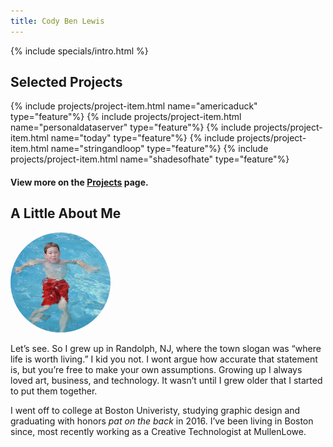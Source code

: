 ```yaml
---
title: Cody Ben Lewis
---
```

{% include specials/intro.html %}

## Selected Projects

{% include projects/project-item.html name="americaduck" type="feature"%}
{% include projects/project-item.html name="personaldataserver" type="feature"%}
{% include projects/project-item.html name="today" type="feature"%}
{% include projects/project-item.html name="stringandloop" type="feature"%}
{% include projects/project-item.html name="shadesofhate" type="feature"%}

#### View more on the [Projects](/projects) page.



## A Little About Me
<img src="/assets/images/profile.jpg" style="border-radius:100%; width:10rem;">

Let’s see. So I grew up in Randolph, NJ, where the town slogan was “where life is worth living.” I kid you not. I wont argue how accurate that statement is, but you’re free to make your own assumptions. Growing up I always loved art, business, and technology.
It wasn’t until I grew older that I started to put them together.

I went off to college at Boston Univeristy, studying graphic design and graduating with honors *pat on the back* in 2016. I’ve been living in Boston since, most recently working as a Creative Technologist at MullenLowe.
